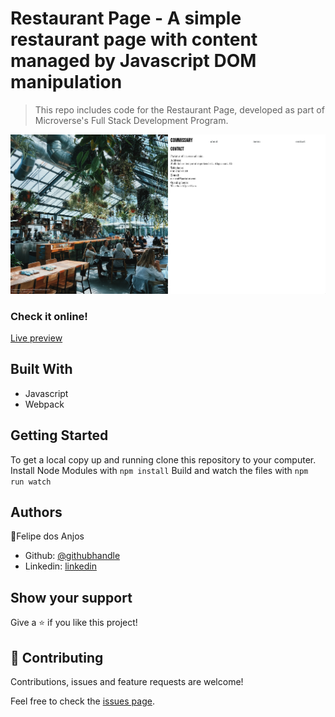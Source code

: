 # Restaurant Page - A simple restaurant page with content managed by Javascript DOM manipulation

> This repo includes code for the Restaurant Page, developed as part of Microverse's Full Stack Development Program.


![index screenshot](docs/screenshot.png)

### Check it online!
[Live preview]()

## Built With
- Javascript
- Webpack

## Getting Started

To get a local copy up and running clone this repository to your
computer.
Install Node Modules with `npm install`
Build and watch the files with `npm run watch`

## Authors

👤Felipe dos Anjos

- Github: [@githubhandle](https://github.com/fc-anjos)
- Linkedin: [linkedin](https://linkedin.com/in/fc-anjos)

## Show your support

Give a ⭐️ if you like this project!

## 🤝 Contributing

Contributions, issues and feature requests are welcome!

Feel free to check the [issues
page](https://github.com/fc-anjos/library-app/issues).
